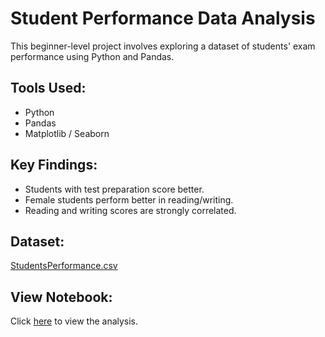 # Student Performance Data Analysis

This beginner-level project involves exploring a dataset of students' exam performance using Python and Pandas.

## Tools Used:
- Python
- Pandas
- Matplotlib / Seaborn

## Key Findings:
- Students with test preparation score better.
- Female students perform better in reading/writing.
- Reading and writing scores are strongly correlated.

## Dataset:
[StudentsPerformance.csv](StudentsPerformance.csv)

## View Notebook:
Click [here](StudentsPerformance.ipynb) to view the analysis.
